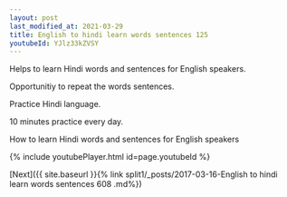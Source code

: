 ```yaml
---
layout: post
last_modified_at: 2021-03-29
title: English to hindi learn words sentences 125 
youtubeId: YJlz33kZVSY
---
```

 
 
Helps to learn Hindi words and sentences for English speakers.

Opportunitiy to repeat the words sentences. 

Practice Hindi language. 
 
10 minutes practice every day. 
 
How to learn Hindi words and sentences for English speakers 
 
{% include youtubePlayer.html id=page.youtubeId %}
 
 
[Next]({{ site.baseurl }}{% link  split1/_posts/2017-03-16-English to hindi learn words sentences 608 .md%})
 
